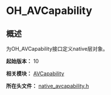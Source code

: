 # OH_AVCapability

<!--Kit: AVCodec Kit-->
<!--Subsystem: Multimedia-->
<!--Owner: @yang-xiaoyu5-->
<!--Designer: @dpy2650-->
<!--Tester: @cyakee-->
<!--Adviser: @zengyawen-->

## 概述

为OH_AVCapability接口定义native层对象。

**起始版本：** 10

**相关模块：** [AVCapability](capi-avcapability.md)

**所在头文件：** [native_avcapability.h](capi-native-avcapability-h.md)

